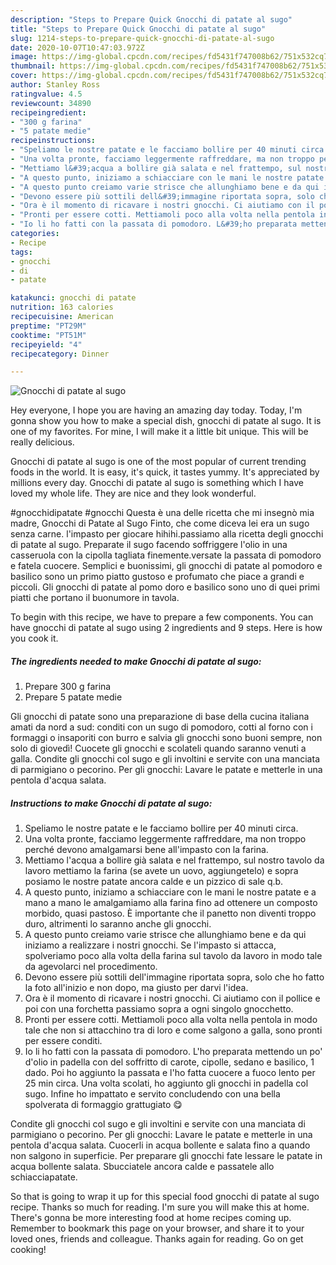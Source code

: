 ```yaml
---
description: "Steps to Prepare Quick Gnocchi di patate al sugo"
title: "Steps to Prepare Quick Gnocchi di patate al sugo"
slug: 1214-steps-to-prepare-quick-gnocchi-di-patate-al-sugo
date: 2020-10-07T10:47:03.972Z
image: https://img-global.cpcdn.com/recipes/fd5431f747008b62/751x532cq70/gnocchi-di-patate-al-sugo-recipe-main-photo.jpg
thumbnail: https://img-global.cpcdn.com/recipes/fd5431f747008b62/751x532cq70/gnocchi-di-patate-al-sugo-recipe-main-photo.jpg
cover: https://img-global.cpcdn.com/recipes/fd5431f747008b62/751x532cq70/gnocchi-di-patate-al-sugo-recipe-main-photo.jpg
author: Stanley Ross
ratingvalue: 4.5
reviewcount: 34890
recipeingredient:
- "300 g farina"
- "5 patate medie"
recipeinstructions:
- "Speliamo le nostre patate e le facciamo bollire per 40 minuti circa."
- "Una volta pronte, facciamo leggermente raffreddare, ma non troppo perché devono amalgamarsi bene all&#39;impasto con la farina."
- "Mettiamo l&#39;acqua a bollire già salata e nel frattempo, sul nostro tavolo da lavoro mettiamo la farina (se avete un uovo, aggiungetelo) e sopra posiamo le nostre patate ancora calde e un pizzico di sale q.b."
- "A questo punto, iniziamo a schiacciare con le mani le nostre patate e a mano a mano le amalgamiamo alla farina fino ad ottenere un composto morbido, quasi pastoso. È importante che il panetto non diventi troppo duro, altrimenti lo saranno anche gli gnocchi."
- "A questo punto creiamo varie strisce che allunghiamo bene e da qui iniziamo a realizzare i nostri gnocchi. Se l&#39;impasto si attacca, spolveriamo poco alla volta della farina sul tavolo da lavoro in modo tale da agevolarci nel procedimento."
- "Devono essere più sottili dell&#39;immagine riportata sopra, solo che ho fatto la foto all&#39;inizio e non dopo, ma giusto per darvi l&#39;idea."
- "Ora è il momento di ricavare i nostri gnocchi. Ci aiutiamo con il pollice e poi con una forchetta passiamo sopra a ogni singolo gnocchetto."
- "Pronti per essere cotti. Mettiamoli poco alla volta nella pentola in modo tale che non si attacchino tra di loro e come salgono a galla, sono pronti per essere conditi."
- "Io li ho fatti con la passata di pomodoro. L&#39;ho preparata mettendo un po&#39; d&#39;olio in padella con del soffritto di carote, cipolle, sedano e basilico, 1 dado. Poi ho aggiunto la passata e l&#39;ho fatta cuocere a fuoco lento per 25 min circa. Una volta scolati, ho aggiunto gli gnocchi in padella col sugo. Infine ho impattato e servito concludendo con una bella spolverata di formaggio grattugiato 😋"
categories:
- Recipe
tags:
- gnocchi
- di
- patate

katakunci: gnocchi di patate 
nutrition: 163 calories
recipecuisine: American
preptime: "PT29M"
cooktime: "PT51M"
recipeyield: "4"
recipecategory: Dinner

---
```



![Gnocchi di patate al sugo](https://img-global.cpcdn.com/recipes/fd5431f747008b62/751x532cq70/gnocchi-di-patate-al-sugo-recipe-main-photo.jpg)

Hey everyone, I hope you are having an amazing day today. Today, I'm gonna show you how to make a special dish, gnocchi di patate al sugo. It is one of my favorites. For mine, I will make it a little bit unique. This will be really delicious.

Gnocchi di patate al sugo is one of the most popular of current trending foods in the world. It is easy, it's quick, it tastes yummy. It's appreciated by millions every day. Gnocchi di patate al sugo is something which I have loved my whole life. They are nice and they look wonderful.

#gnocchidipatate #gnocchi Questa è una delle ricetta che mi insegnò mia madre, Gnocchi di Patate al Sugo Finto, che come diceva lei era un sugo senza carne. l&#39;impasto per giocare hihihi.passiamo alla ricetta degli gnocchi di patate al sugo. Preparate il sugo facendo soffriggere l&#39;olio in una casseruola con la cipolla tagliata finemente.versate la passata di pomodoro e fatela cuocere. Semplici e buonissimi, gli gnocchi di patate al pomodoro e basilico sono un primo piatto gustoso e profumato che piace a grandi e piccoli. Gli gnocchi di patate al pomo doro e basilico sono uno di quei primi piatti che portano il buonumore in tavola.


To begin with this recipe, we have to prepare a few components. You can have gnocchi di patate al sugo using 2 ingredients and 9 steps. Here is how you cook it.

<!--inarticleads1-->

##### The ingredients needed to make Gnocchi di patate al sugo:

1. Prepare 300 g farina
1. Prepare 5 patate medie


Gli gnocchi di patate sono una preparazione di base della cucina italiana amati da nord a sud: conditi con un sugo di pomodoro, cotti al forno con i formaggi o insaporiti con burro e salvia gli gnocchi sono buoni sempre, non solo di giovedì! Cuocete gli gnocchi e scolateli quando saranno venuti a galla. Condite gli gnocchi col sugo e gli involtini e servite con una manciata di parmigiano o pecorino. Per gli gnocchi: Lavare le patate e metterle in una pentola d&#39;acqua salata. 

<!--inarticleads2-->

##### Instructions to make Gnocchi di patate al sugo:

1. Speliamo le nostre patate e le facciamo bollire per 40 minuti circa.
1. Una volta pronte, facciamo leggermente raffreddare, ma non troppo perché devono amalgamarsi bene all&#39;impasto con la farina.
1. Mettiamo l&#39;acqua a bollire già salata e nel frattempo, sul nostro tavolo da lavoro mettiamo la farina (se avete un uovo, aggiungetelo) e sopra posiamo le nostre patate ancora calde e un pizzico di sale q.b.
1. A questo punto, iniziamo a schiacciare con le mani le nostre patate e a mano a mano le amalgamiamo alla farina fino ad ottenere un composto morbido, quasi pastoso. È importante che il panetto non diventi troppo duro, altrimenti lo saranno anche gli gnocchi.
1. A questo punto creiamo varie strisce che allunghiamo bene e da qui iniziamo a realizzare i nostri gnocchi. Se l&#39;impasto si attacca, spolveriamo poco alla volta della farina sul tavolo da lavoro in modo tale da agevolarci nel procedimento.
1. Devono essere più sottili dell&#39;immagine riportata sopra, solo che ho fatto la foto all&#39;inizio e non dopo, ma giusto per darvi l&#39;idea.
1. Ora è il momento di ricavare i nostri gnocchi. Ci aiutiamo con il pollice e poi con una forchetta passiamo sopra a ogni singolo gnocchetto.
1. Pronti per essere cotti. Mettiamoli poco alla volta nella pentola in modo tale che non si attacchino tra di loro e come salgono a galla, sono pronti per essere conditi.
1. Io li ho fatti con la passata di pomodoro. L&#39;ho preparata mettendo un po&#39; d&#39;olio in padella con del soffritto di carote, cipolle, sedano e basilico, 1 dado. Poi ho aggiunto la passata e l&#39;ho fatta cuocere a fuoco lento per 25 min circa. Una volta scolati, ho aggiunto gli gnocchi in padella col sugo. Infine ho impattato e servito concludendo con una bella spolverata di formaggio grattugiato 😋


Condite gli gnocchi col sugo e gli involtini e servite con una manciata di parmigiano o pecorino. Per gli gnocchi: Lavare le patate e metterle in una pentola d&#39;acqua salata. Cuocerli in acqua bollente e salata fino a quando non salgono in superficie. Per preparare gli gnocchi fate lessare le patate in acqua bollente salata. Sbucciatele ancora calde e passatele allo schiacciapatate. 

So that is going to wrap it up for this special food gnocchi di patate al sugo recipe. Thanks so much for reading. I'm sure you will make this at home. There's gonna be more interesting food at home recipes coming up. Remember to bookmark this page on your browser, and share it to your loved ones, friends and colleague. Thanks again for reading. Go on get cooking!

